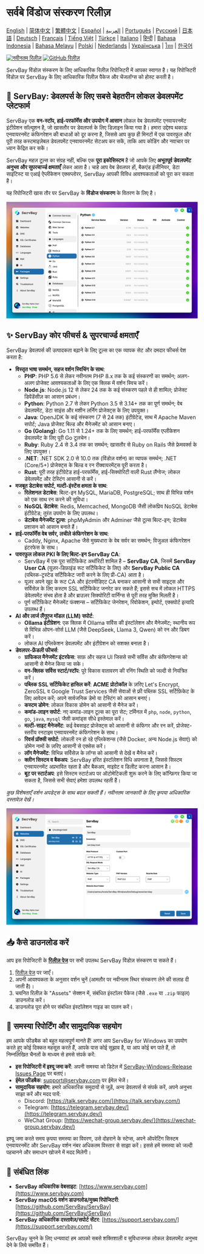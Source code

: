 # सर्वबे विंडोज संस्करण रिलीज़

[English](/README.md) | [简体中文](/README_zh-CN.md) | [繁體中文](/README_zh-TW.md) | [Español](/README_es.md) | [العربية](/README_ar.md) | [Português](/README_pt.md) | [Русский](/README_ru.md) | [日本語](/README_ja.md) | [Deutsch](/README_de.md) | [Français](/README_fr.md) | [Tiếng Việt](/README_vi.md) | [Türkçe](/README_tr.md) | [Italiano](/README_it.md) | [हिन्दी](/README_hi.md) | [Bahasa Indonesia](/README_id.md) | [Bahasa Melayu](/README_ms.md) | [Polski](/README_pl.md) | [Nederlands](/README_nl.md) | [Українська](/README_uk.md) | [ไทย](/README_th.md) | [한국어](/README_ko.md)

[![नवीनतम रिलीज़](https://img.shields.io/github/v/release/ServBay/ServBay-Windows-Release?display_name=tag&sort=date&label=Latest%20Release)](../../releases/latest)
[![GitHub रिलीज़](https://img.shields.io/github/downloads/ServBay/ServBay-Windows-Release/total?label=Total%20Downloads)](../../releases)

ServBay विंडोज़ संस्करण के लिए आधिकारिक रिलीज़ रिपोजिटरी में आपका स्वागत है। यह रिपोजिटरी विंडोज़ पर ServBay के लिए आधिकारिक रिलीज़ पैकेज और चेंजलॉग्स को होस्ट करती है।

## 🚀 ServBay: डेवलपर्स के लिए सबसे बेहतरीन लोकल डेवलपमेंट प्लेटफार्म

ServBay एक **वन-स्टॉप, हाई-परफॉर्मेंस और उपयोग में आसान** लोकल वेब डेवलपमेंट एनवायरनमेंट इंटीग्रेशन सॉल्यूशन है, जो खासतौर पर डेवलपर्स के लिए डिज़ाइन किया गया है। हमारा उद्देश्य थकाऊ एनवायरनमेंट कंफिगरेशन की बाधाओं को दूर करना है, जिससे आप कुछ ही मिनटों में एक पावरफुल और पूरी तरह कस्टमाइज़ेबल डेवलपमेंट एनवायरनमेंट सेटअप कर सकें, ताकि आप कोडिंग और नवाचार पर ध्यान केंद्रित कर सकें।

ServBay महज़ टूल्स का संग्रह नहीं, बल्कि एक **पूरा इकोसिस्टम** है जो आपके लिए **अभूतपूर्व डेवलपमेंट अनुभव और सुपरचार्ज्ड क्षमताएँ** लेकर आता है। चाहे आप वेब डेवलपर हों, बैकएंड इंजीनियर, डेटा साइंटिस्ट या एआई ऐप्लीकेशन एक्सप्लोरर, ServBay आपकी विविध आवश्यकताओं को पूरा कर सकता है।

यह रिपोजिटरी खास तौर पर ServBay के **विंडोज संस्करण** के वितरण के लिए है।

![ServBay विंडोज़ संस्करण का स्क्रीनशॉट: सॉफ्टवेयर](screenshots/softwares.png)

## ✨ ServBay कोर फीचर्स & सुपरचार्ज्ड क्षमताएँ

ServBay डेवलपर्स की उत्पादकता बढ़ाने के लिए टूल्स का एक व्यापक सेट और दमदार फीचर्स पेश करता है:

*   **विस्तृत भाषा समर्थन, सहज वर्शन स्विचिंग के साथ**:
    *   **PHP**: PHP 5.6 से लेकर नवीनतम PHP 8.x तक के कई संस्करणों का समर्थन; अलग-अलग प्रोजेक्ट आवश्यकताओं के लिए एक क्लिक में वर्शन स्विच करें।
    *   **Node.js**: Node.js 12 से लेकर 24 तक के कई संस्करण पहले से ही शामिल; प्रोजेक्ट डिपेंडेंसीज़ का आसान प्रबंधन।
    *   **Python**: Python 2.7 से लेकर Python 3.5 से 3.14+ तक का पूर्ण समर्थन; वेब डेवलपमेंट, डेटा साइंस और मशीन लर्निंग प्रोजेक्ट्स के लिए उपयुक्त।
    *   **Java**: OpenJDK के कई संस्करण (7 से 24 तक) इंटीग्रेटेड, साथ में Apache Maven सपोर्ट; Java प्रोजेक्ट बिल्ड और मैनेजमेंट को आसान बनाए।
    *   **Go (Golang)**: Go 1.11 से 1.24+ तक के लिए समर्थन; हाई-परफॉर्मेंस एप्लीकेशन डेवलपमेंट के लिए पूरी Go टूलचेन।
    *   **Ruby**: Ruby 2.4 से 3.4 तक का समर्थन; खासतौर से Ruby on Rails जैसे फ्रेमवर्क्स के लिए उपयुक्त।
    *   **.NET**: .NET SDK 2.0 से 10.0 तक (विंडोज़ वर्शन) का व्यापक समर्थन; .NET (Core/5+) प्रोजेक्ट्स के बिल्ड व रन रीक्वायरमेंट्स पूरी करता है।
    *   **Rust**: पूरी तरह इंटीग्रेटेड हाई-परफॉर्मेंस, हाई-सिक्योरिटी वाली Rust लैंग्वेज; लोकल डेवेलपमेंट और टेस्टिंग आसानी से करें।
*   **मजबूत डेटाबेस सपोर्ट, मल्टी-इंस्टेंस क्षमता के साथ**:
    *   **रिलेशनल डेटाबेस**: बिल्ट-इन MySQL, MariaDB, PostgreSQL; साथ ही विभिन्न वर्शन को एक साथ रन करने की सुविधा।
    *   **NoSQL डेटाबेस**: Redis, Memcached, MongoDB जैसी लोकप्रिय NoSQL डेटाबेस इंटीग्रेटेड; तुरंत उपयोग के लिए उपलब्ध।
    *   **डेटाबेस मैनेजमेंट टूल्स**: phpMyAdmin और Adminer जैसे टूल्स बिल्ट-इन; डेटाबेस प्रशासन को आसान बनाते हैं।
*   **हाई-परफॉर्मेंस वेब सर्वर, लचीले कंफिगरेशन के साथ**:
    *   Caddy, Nginx, Apache जैसे मुख्यधारा के वेब सर्वर का समर्थन; विजुअल कंफिगरेशन इंटरफेस के साथ।
*   **पावरफुल लोकल PKI के लिए बिल्ट-इन ServBay CA**:
    *   ServBay में एक पूरा सर्टिफिकेट अथॉरिटी शामिल है – **ServBay CA**, जिसमें **ServBay User CA** (यूज़र-डिफ़ाइंड रूट सर्टिफिकेट के लिए) और **ServBay Public CA** (पब्लिक-ट्रस्टेड सर्टिफिकेट जारी करने के लिए प्री-CA) आता है।
    *   यूज़र अपने खुद के रूट CA और इंटरमीडिएट CA बनाकर आसानी से सभी साइट्स और सर्विसेज़ के लिए कस्टम SSL सर्टिफिकेट जनरेट कर सकते हैं; इससे सच में लोकल HTTPS डेवेलपमेंट संभव होता है और ब्राउज़र सिक्योरिटी वार्निंग्स से पूरी तरह मुक्ति मिलती है।
    *   पूर्ण सर्टिफिकेट मैनेजमेंट फंक्शन्स – सर्टिफिकेट जेनरेशन, रिवोकेशन, इम्पोर्ट, एक्सपोर्ट इत्यादि उपलब्ध हैं।
*   **AI और लार्ज लैंगुएज मॉडल (LLM) सपोर्ट**:
    *   **Ollama इंटीग्रेशन**: एक क्लिक में Ollama सर्विस की इंस्टॉलेशन और मैनेजमेंट; स्थानीय रूप से विभिन्न ओपन-सोर्स LLM (जैसे DeepSeek, Llama 3, Qwen) को रन और डिबग करें।
    *   लोकल AI एप्लिकेशन डेवलपमेंट और इंटीग्रेशन को सशक्त बनाता है।
*   **डेवलपर-फ्रेंडली फीचर्स**:
    *   **ग्राफिकल मैनेजमेंट इंटरफेस**: साफ़ और सहज UI जिससे सभी सर्विस और कंफिगरेशन्स को आसानी से मैनेज किया जा सके।
    *   **वन-क्लिक सर्विस स्टार्ट/स्टॉप**: पूरे विकास वातावरण की रनिंग स्थिति को जल्दी से नियंत्रित करें।
    *   **पब्लिक SSL सर्टिफिकेट हासिल करें**: **ACME प्रोटोकॉल** के ज़रिए Let's Encrypt, ZeroSSL व Google Trust Services जैसी सेवाओं से फ्री पब्लिक SSL सर्टिफ़िकेट के लिए आवेदन करें; अपने सार्वजनिक डेमो या टेस्टिंग को आसान बनाएं।
    *   **कस्टम डोमेन**: लोकल विकास डोमेन को आसानी से मैनेज करें।
    *   **कमांड-लाइन सपोर्ट**: नए कमांड-लाइन टूल्स का पूरा सेट; टर्मिनल में `php`, `node`, `python`, `go`, `java`, `mysql` जैसी कमांड्स सीधे इस्तेमाल करें।
    *   **मल्टी-साइट मैनेजमेंट**: कई वेबसाइट प्रोजेक्ट्स को आसानी से कंफिगर और रन करें, प्रोजेक्ट-स्तरीय रनटाइम एनवायरनमेंट कंफिगरेशन के साथ।
    *   **रिवर्स प्रॉक्सी सपोर्ट**: लोकली रन हो रहे एप्लिकेशन्स (जैसे Docker, अन्य Node.js सेवाएं) को डोमेन नामों के ज़रिए आसानी से एक्सेस करें।
    *   **लॉग मैनेजमेंट**: विभिन्न सर्विसेज़ के लॉग्स को आसानी से देखें व मैनेज करें।
    *   **क्लीन सिस्टम व बैकअप**: ServBay हरित इंस्टॉलेशन विधि अपनाता है, जिससे सिस्टम एनवायरनमेंट अप्रभावित रहता है और बैकअप, माइग्रेट व डिलीट करना आसान है।
    *   **बूट पर स्टार्टअप**: इसे सिस्टम स्टार्टअप पर ऑटोमेटिकली शुरू करने के लिए कॉन्फ़िगर किया जा सकता है, जिससे सभी सेवाएं हमेशा उपलब्ध रहती हैं।

*कुछ विशेषताएँ वर्शन अपडेट्स के साथ बदल सकती हैं। नवीनतम जानकारी के लिए कृपया अधिकारिक दस्तावेज़ देखें।*


![ServBay विंडोज़ संस्करण का स्क्रीनशॉट: वेबसाइट](screenshots/website.png)


## 📥 कैसे डाउनलोड करें

आप इस रिपोजिटरी के **[रिलीज़ पेज](../../releases)** पर सभी उपलब्ध ServBay विंडोज़ संस्करण पा सकते हैं।

1.  [रिलीज़ पेज](../../releases) पर जाएँ।
2.  अपनी आवश्यकता के अनुसार वर्शन चुनें (आमतौर पर नवीनतम स्थिर संस्करण लेने की सलाह दी जाती है)।
3.  चयनित रिलीज़ के "Assets" सेक्शन में, संबंधित इंस्टॉलर पैकेज (जैसे `.exe` या `.zip` फाइल) डाउनलोड करें।
4.  डाउनलोड पूरा होने पर संबंधित इंस्टॉलेशन गाइड का पालन करें।

## 💬 समस्या रिपोर्टिंग और सामुदायिक सहयोग

हम आपके फीडबैक को बहुत महत्वपूर्ण मानते हैं! अगर आप ServBay for Windows का उपयोग करते हुए कोई दिक्कत महसूस करते हैं, आपके पास कोई सुझाव है, या आप कोई बग पाते हैं, तो निम्नलिखित चैनलों के माध्यम से हमसे संपर्क करें:

*   **इस रिपोजिटरी में इश्यू जमा करें**: अपनी समस्या को डिटेल में [ServBay-Windows-Release Issues Page](../../issues) पर बताएं।
*   **ईमेल फीडबैक**: [support@servbay.com](mailto:support@servbay.com) पर ईमेल भेजें।
*   **सामुदायिक सहयोग**: हमारे अधिकारिक समुदायों से जुड़ें, अन्य डेवलपर्स से संपर्क करें, अपने अनुभव साझा करें और मदद पायें:
    *   Discord: [https://talk.servbay.com/](https://talk.servbay.com/)
    *   Telegram: [https://telegram.servbay.dev/](https://telegram.servbay.dev/)
    *   WeChat Group: [https://wechat-group.servbay.dev/](https://wechat-group.servbay.dev/)

इश्यू जमा करते समय कृपया समस्या का विवरण, उसे दोहराने के स्टेप्स, अपने ऑपरेटिंग सिस्टम एनवायरनमेंट और ServBay वर्शन नंबर अधिकतम विस्तार से साझा करें। इससे हमें समस्या को जल्दी पहचानने और समाधान खोजने में मदद मिलेगी।

## 🔗 संबंधित लिंक

*   **ServBay अधिकारिक वेबसाइट**: [https://www.servbay.com](https://www.servbay.com)
*   **ServBay macOS वर्शन डाउनलोड/मुख्य रिपोजिटरी**: [https://github.com/ServBay/ServBay](https://github.com/ServBay/ServBay)
*   **ServBay अधिकारिक दस्तावेज़/सपोर्ट सेंटर**: [https://support.servbay.com/](https://support.servbay.com/)

ServBay चुनने के लिए धन्यवाद! हम आपको सबसे शक्तिशाली व सुविधाजनक लोकल डेवलपमेंट अनुभव देने के लिये समर्पित हैं।